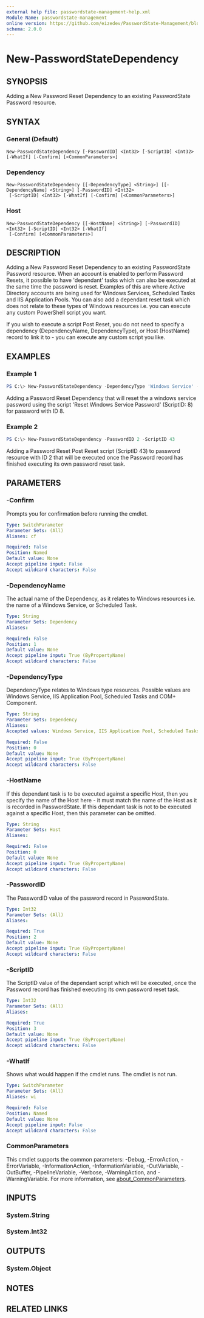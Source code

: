 ```yaml
---
external help file: passwordstate-management-help.xml
Module Name: passwordstate-management
online version: https://github.com/eizedev/PasswordState-Management/blob/master/docs/New-PasswordStateDependency.md
schema: 2.0.0
---
```


# New-PasswordStateDependency

## SYNOPSIS
Adding a New Password Reset Dependency to an existing PasswordState Password resource.

## SYNTAX

### General (Default)
```
New-PasswordStateDependency [-PasswordID] <Int32> [-ScriptID] <Int32> [-WhatIf] [-Confirm] [<CommonParameters>]
```

### Dependency
```
New-PasswordStateDependency [[-DependencyType] <String>] [[-DependencyName] <String>] [-PasswordID] <Int32>
 [-ScriptID] <Int32> [-WhatIf] [-Confirm] [<CommonParameters>]
```

### Host
```
New-PasswordStateDependency [[-HostName] <String>] [-PasswordID] <Int32> [-ScriptID] <Int32> [-WhatIf]
 [-Confirm] [<CommonParameters>]
```

## DESCRIPTION
Adding a New Password Reset Dependency to an existing PasswordState Password resource.
When an account is enabled to perform Password Resets, it possible to have 'dependant' tasks which can also be executed at the same time the password is reset. Examples of this are where Active Directory accounts are being used for Windows Services, Scheduled Tasks and IIS Application Pools. You can also add a dependant reset task which does not relate to these types of Windows resources i.e. you can execute any custom PowerShell script you want.

If you wish to execute a script Post Reset, you do not need to specify a dependency (DependencyName, DependencyType), or Host (HostName) record to link it to - you can execute any custom script you like.

## EXAMPLES

### Example 1
```powershell
PS C:\> New-PasswordStateDependency -DependencyType 'Windows Service' -DependencyName 'Test Dependency' -PasswordID 2 -ScriptID 8
```

Adding a Password Reset Dependency that will reset the a windows service password using the script 'Reset Windows Service Password' (ScriptID: 8) for password with ID 8.

### Example 2
```powershell
PS C:\> New-PasswordStateDependency -PasswordID 2 -ScriptID 43
```

Adding a Password Reset Post Reset script (ScriptID 43) to password resource with ID 2 that will be executed once the Password record has finished executing its own password reset task.

## PARAMETERS

### -Confirm
Prompts you for confirmation before running the cmdlet.

```yaml
Type: SwitchParameter
Parameter Sets: (All)
Aliases: cf

Required: False
Position: Named
Default value: None
Accept pipeline input: False
Accept wildcard characters: False
```

### -DependencyName
The actual name of the Dependency, as it relates to Windows resources i.e. the name of a Windows Service, or Scheduled Task.

```yaml
Type: String
Parameter Sets: Dependency
Aliases:

Required: False
Position: 1
Default value: None
Accept pipeline input: True (ByPropertyName)
Accept wildcard characters: False
```

### -DependencyType
DependencyType relates to Windows type resources. Possible values are Windows Service, IIS Application Pool, Scheduled Tasks and COM+ Component.


```yaml
Type: String
Parameter Sets: Dependency
Aliases:
Accepted values: Windows Service, IIS Application Pool, Scheduled Tasks, COM+ Component

Required: False
Position: 0
Default value: None
Accept pipeline input: True (ByPropertyName)
Accept wildcard characters: False
```

### -HostName
If this dependant task is to be executed against a specific Host, then you specify the name of the Host here - it must match the name of the Host as it is recorded in PasswordState. If this dependant task is not to be executed against a specific Host, then this parameter can be omitted.

```yaml
Type: String
Parameter Sets: Host
Aliases:

Required: False
Position: 0
Default value: None
Accept pipeline input: True (ByPropertyName)
Accept wildcard characters: False
```

### -PasswordID
The PasswordID value of the password record in PasswordState.

```yaml
Type: Int32
Parameter Sets: (All)
Aliases:

Required: True
Position: 2
Default value: None
Accept pipeline input: True (ByPropertyName)
Accept wildcard characters: False
```

### -ScriptID
The ScriptID value of the dependant script which will be executed, once the Password record has finished executing its own password reset task.

```yaml
Type: Int32
Parameter Sets: (All)
Aliases:

Required: True
Position: 3
Default value: None
Accept pipeline input: True (ByPropertyName)
Accept wildcard characters: False
```

### -WhatIf
Shows what would happen if the cmdlet runs.
The cmdlet is not run.

```yaml
Type: SwitchParameter
Parameter Sets: (All)
Aliases: wi

Required: False
Position: Named
Default value: None
Accept pipeline input: False
Accept wildcard characters: False
```

### CommonParameters
This cmdlet supports the common parameters: -Debug, -ErrorAction, -ErrorVariable, -InformationAction, -InformationVariable, -OutVariable, -OutBuffer, -PipelineVariable, -Verbose, -WarningAction, and -WarningVariable. For more information, see [about_CommonParameters](http://go.microsoft.com/fwlink/?LinkID=113216).

## INPUTS

### System.String

### System.Int32

## OUTPUTS

### System.Object

## NOTES

## RELATED LINKS
